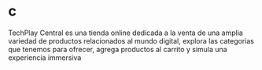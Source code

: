
# c
TechPlay Central es una tienda online dedicada a la venta de una amplia variedad de productos relacionados al mundo digital, explora las categorias que tenemos para ofrecer, agrega productos al carrito y simula una experiencia immersiva
